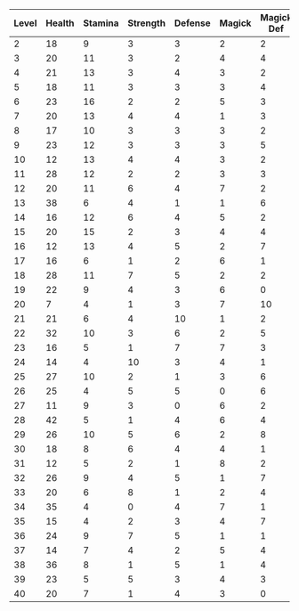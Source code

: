 | Level | Health | Stamina | Strength | Defense | Magick | Magick Def |
|-------|--------|---------|----------|---------|--------|------------|
| 2     | 18     | 9       | 3        | 3       | 2      | 2          |
| 3     | 20     | 11      | 3        | 2       | 4      | 4          |
| 4     | 21     | 13      | 3        | 4       | 3      | 2          |
| 5     | 18     | 11      | 3        | 3       | 3      | 4          |
| 6     | 23     | 16      | 2        | 2       | 5      | 3          |
| 7     | 20     | 13      | 4        | 4       | 1      | 3          |
| 8     | 17     | 10      | 3        | 3       | 3      | 2          |
| 9     | 23     | 12      | 3        | 3       | 3      | 5          |
| 10    | 12     | 13      | 4        | 4       | 3      | 2          |
| 11    | 28     | 12      | 2        | 2       | 3      | 3          |
| 12    | 20     | 11      | 6        | 4       | 7      | 2          |
| 13    | 38     | 6       | 4        | 1       | 1      | 6          |
| 14    | 16     | 12      | 6        | 4       | 5      | 2          |
| 15    | 20     | 15      | 2        | 3       | 4      | 4          |
| 16    | 12     | 13      | 4        | 5       | 2      | 7          |
| 17    | 16     | 6       | 1        | 2       | 6      | 1          |
| 18    | 28     | 11      | 7        | 5       | 2      | 2          |
| 19    | 22     | 9       | 4        | 3       | 6      | 0          |
| 20    | 7      | 4       | 1        | 3       | 7      | 10         |
| 21    | 21     | 6       | 4        | 10      | 1      | 2          |
| 22    | 32     | 10      | 3        | 6       | 2      | 5          |
| 23    | 16     | 5       | 1        | 7       | 7      | 3          |
| 24    | 14     | 4       | 10       | 3       | 4      | 1          |
| 25    | 27     | 10      | 2        | 1       | 3      | 6          |
| 26    | 25     | 4       | 5        | 5       | 0      | 6          |
| 27    | 11     | 9       | 3        | 0       | 6      | 2          |
| 28    | 42     | 5       | 1        | 4       | 6      | 4          |
| 29    | 26     | 10      | 5        | 6       | 2      | 8          |
| 30    | 18     | 8       | 6        | 4       | 4      | 1          |
| 31    | 12     | 5       | 2        | 1       | 8      | 2          |
| 32    | 26     | 9       | 4        | 5       | 1      | 7          |
| 33    | 20     | 6       | 8        | 1       | 2      | 4          |
| 34    | 35     | 4       | 0        | 4       | 7      | 1          |
| 35    | 15     | 4       | 2        | 3       | 4      | 7          |
| 36    | 24     | 9       | 7        | 5       | 1      | 1          |
| 37    | 14     | 7       | 4        | 2       | 5      | 4          |
| 38    | 36     | 8       | 1        | 5       | 1      | 4          |
| 39    | 23     | 5       | 5        | 3       | 4      | 3          |
| 40    | 20     | 7       | 1        | 4       | 3      | 0          |